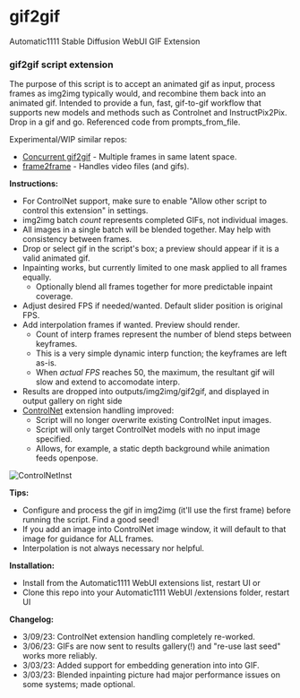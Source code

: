 # gif2gif
Automatic1111 Stable Diffusion WebUI GIF Extension

### gif2gif script extension

The purpose of this script is to accept an animated gif as input, process frames as img2img typically would, and recombine them back into an animated gif. Intended to provide a fun, fast, gif-to-gif workflow that supports new models and methods such as Controlnet and InstructPix2Pix. Drop in a gif and go. Referenced code from prompts_from_file.

Experimental/WIP similar repos:
- [Concurrent gif2gif](https://github.com/LonicaMewinsky/Concurrent-gif2gif) - Multiple frames in same latent space.
- [frame2frame](https://github.com/LonicaMewinsky/frame2frame) - Handles video files (and gifs).

**Instructions:**
 - For ControlNet support, make sure to enable "Allow other script to control this extension" in settings.
 - img2img batch *count* represents completed GIFs, not individual images.
 - All images in a single batch will be blended together. May help with consistency between frames.
 - Drop or select gif in the script's box; a preview should appear if it is a valid animated gif.
 - Inpainting works, but currently limited to one mask applied to all frames equally.
   - Optionally blend all frames together for more predictable inpaint coverage.
 - Adjust desired FPS if needed/wanted. Default slider position is original FPS.
 - Add interpolation frames if wanted. Preview should render.
   - Count of interp frames represent the number of blend steps between keyframes.
   - This is a very simple dynamic interp function; the keyframes are left as-is.
   - When *actual FPS* reaches 50, the maximum, the resultant gif will slow and extend to accomodate interp.
 - Results are dropped into outputs/img2img/gif2gif, and displayed in output gallery on right side
 - [ControlNet](https://github.com/Mikubill/sd-webui-controlnet) extension handling improved:
   - Script will no longer overwrite existing ControlNet input images.
   - Script will only target ControlNet models with no input image specified.
   - Allows, for example, a static depth background while animation feeds openpose.

![ControlNetInst](https://user-images.githubusercontent.com/93007558/224233623-88abcf87-3e01-4bf3-8209-6ee691b1f749.jpg)

**Tips:**
 - Configure and process the gif in img2img (it'll use the first frame) before running the script. Find a good seed!
 - If you add an image into ControlNet image window, it will default to that image for guidance for ALL frames.
 - Interpolation is not always necessary nor helpful.

**Installation:**
 - Install from the Automatic1111 WebUI extensions list, restart UI or
 - Clone this repo into your Automatic1111 WebUI /extensions folder, restart UI
 
**Changelog:**
- 3/09/23: ControlNet extension handling completely re-worked.
- 3/06/23: GIFs are now sent to results gallery(!) and "re-use last seed" works more reliably.
- 3/03/23: Added support for embedding generation into into GIF.
- 3/03/23: Blended inpainting picture had major performance issues on some systems; made optional.
